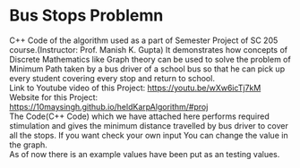 # Bus Stops Problemn
C++ Code of the algorithm used as a part of Semester Project of SC 205 course.(Instructor: Prof. Manish K. Gupta) It demonstrates how concepts of Discrete Mathematics like Graph theory can be used to solve the problem of Minimum Path taken by a bus driver  of a school bus so that he can pick up every student covering every stop and return to school.<br>
Link to Youtube video of this Project: https://youtu.be/wXw6icTj7kM<br>
Website for this Project: https://10maysingh.github.io/heldKarpAlgorithm/#proj<br>
The Code(C++ Code) which we have attached here performs required stimulation and gives the minimum distance travelled by bus driver to cover all the stops. If you want check your own input You can change the value in the graph.<br>
As of now there is an example values have been put as an testing values.<br>
